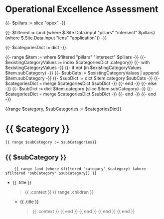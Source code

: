 # Operational Excellence Assessment

{{- $pillars := slice "opex" -}}

{{- $filtered := (and (where $.Site.Data.input "pillars" "intersect" $pillars) (where $.Site.Data.input "lens" "application")) -}}

{{- $categoriesDict := dict -}}

{{- range $item := where $filtered "pillars" "intersect" $pillars -}}
    {{- $existingCategoryValues := index $categoriesDict .category}}
    {{- with $existingCategoryValues -}}
        {{- if not (in $existingCategoryValues $item.subCategory) -}}
            {{- $subCats := $existingCategoryValues | append $item.subCategory -}}
            {{- $subDict := dict $item.category $subCats -}}
            {{- $categoriesDict = merge $categoriesDict $subDict -}}
        {{- end -}}
    {{- else -}}
            {{- $subDict := dict $item.category (slice $item.subCategory) -}}
            {{- $categoriesDict = merge $categoriesDict $subDict -}}
    {{- end -}} 
{{- end -}}


{{range $category, $subCategories := $categoriesDict}}
# {{ $category }}
    {{ range $subCategory := $subCategories}}
## {{ $subCategory }}
        {{ range (and (where $filtered "category" $category) (where $filtered "subCategory" $subCategory)) }}
* {{ .title }}
  > {{ .context }}
            {{ range .children }}
  - {{ .title }}
    > {{ .context }}
            {{ end }}
        {{ end }}
    {{ end }}
{{ end }}
